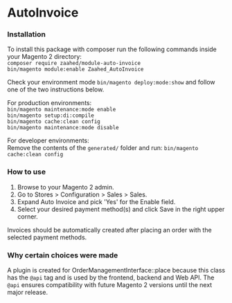 # AutoInvoice

### Installation
To install this package with composer run the following commands inside your Magento 2 directory:\
`composer require zaahed/module-auto-invoice`\
`bin/magento module:enable Zaahed_AutoInvoice`

Check your environment mode `bin/magento deploy:mode:show` and follow one of the two instructions below.


For production environments:\
`bin/magento maintenance:mode enable`\
`bin/magento setup:di:compile`\
`bin/magento cache:clean config`\
`bin/magento maintenance:mode disable`

For developer environments:\
Remove the contents of the `generated/` folder and run:
`bin/magento cache:clean config`

### How to use
1. Browse to your Magento 2 admin.
2. Go to Stores > Configuration > Sales > Sales.
3. Expand Auto Invoice and pick 'Yes' for the Enable field.
4. Select your desired payment method(s) and click Save in the right upper corner.

Invoices should be automatically created after placing an order with the selected payment methods.

### Why certain choices were made

A plugin is created for OrderManagementInterface::place because this class has the `@api` tag and is used by the frontend, backend and Web API. The `@api` ensures compatibility with future Magento 2 versions until the next major release.





